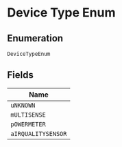 
# Device Type Enum

## Enumeration

`DeviceTypeEnum`

## Fields

| Name |
|  --- |
| `uNKNOWN` |
| `mULTISENSE` |
| `pOWERMETER` |
| `aIRQUALITYSENSOR` |

